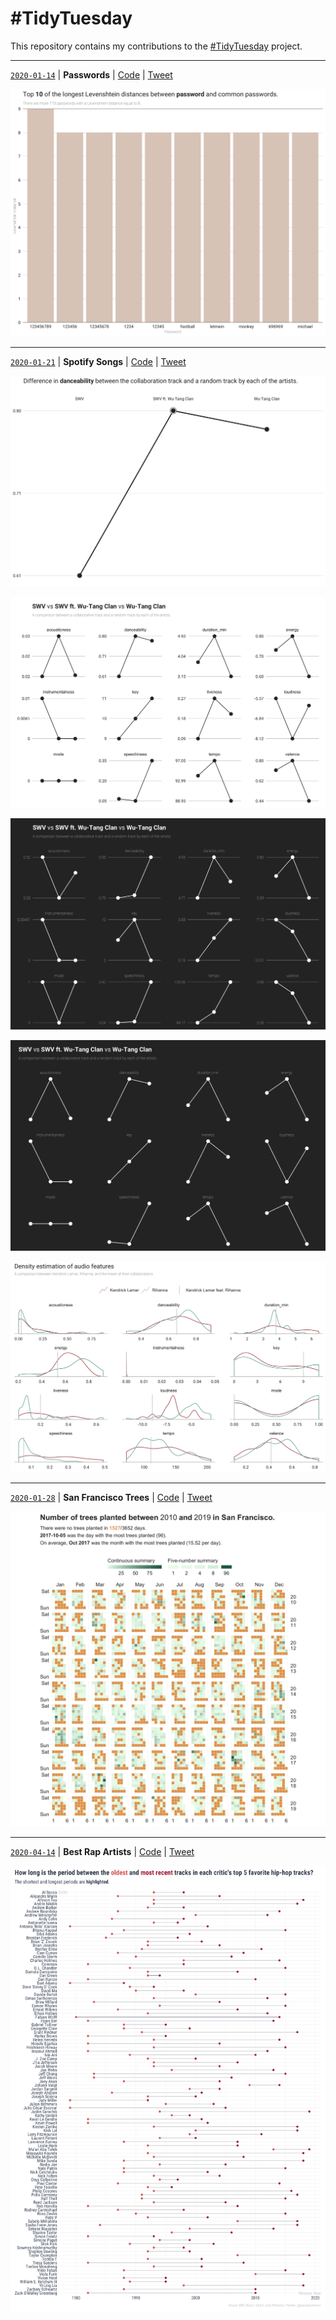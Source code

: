 # #TidyTuesday

This repository contains my contributions to the [#TidyTuesday](https://github.com/rfordatascience/tidytuesday) project.

---

[`2020-01-14`](https://github.com/rfordatascience/tidytuesday/tree/master/data/2020/2020-01-14) | **Passwords** | [Code](2020-01-14/passwords.R) | [Tweet](https://twitter.com/joaompalmeiro/status/1218347580163284992)

![Passwords](2020-01-14/passwords.png)

---

[`2020-01-21`](https://github.com/rfordatascience/tidytuesday/tree/master/data/2020/2020-01-21) | **Spotify Songs** | [Code](2020-01-21/spotify_songs.R) | [Tweet](https://twitter.com/joaompalmeiro/status/1221547161395122191)

![Single Slope Chart](2020-01-21/spotify_songs_slope_chart.png)

![Small Multiple Slope Chart](2020-01-21/spotify_songs_small_multiple_slope_chart.png)

![Small Multiple Slope Chart - Partial Night Sky Mode](2020-01-21/spotify_songs_small_multiple_slope_chart_partial_night_sky.png)

![Small Multiple Slope Chart - Night Sky Mode](2020-01-21/spotify_songs_small_multiple_slope_chart_night_sky.png)

![Small Multiple KDE](2020-01-21/spotify_songs_small_multiple_kde.png)

---

[`2020-01-28`](https://github.com/rfordatascience/tidytuesday/tree/master/data/2020/2020-01-28) | **San Francisco Trees** | [Code](2020-01-28/sf_trees.R) | [Tweet](https://twitter.com/joaompalmeiro/status/1224130573632987137)

![Calendar Plot](2020-01-28/calendar_plot.png)

---

[`2020-04-14`](https://github.com/rfordatascience/tidytuesday/tree/master/data/2020/2020-04-14) | **Best Rap Artists** | [Code](2020-04-14/plot.R) | [Tweet](https://twitter.com/joaompalmeiro/status/1252368056673644546)

![How long is the period between the oldest and most recent tracks in each critic's top 5 favorite hip-hop tracks?](2020-04-14/best-rap-artists-plot-20200420_2325.png)
